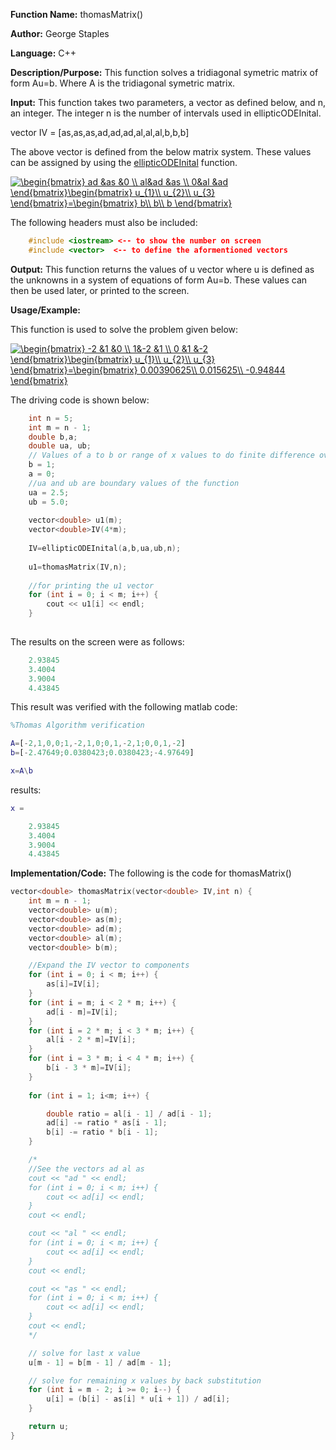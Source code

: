 **Function Name:**          thomasMatrix()

**Author:** George Staples

**Language:** C++

**Description/Purpose:** This function solves a tridiagonal symetric matrix of form Au=b. Where A is the tridiagonal symetric matrix.

**Input:** This function takes two parameters, a vector as defined below, and n, an integer. The integer n is the number of intervals used in ellipticODEInital. 

vector IV = [as,as,as,ad,ad,ad,al,al,al,b,b,b]
	
The above vector is defined from the below matrix system. These values can be assigned by using the [ellipticODEInital](https://georgest347.github.io/MATH-5620/softwareManual/HW2/ellipticODEInital) function.
	
<a href="https://www.codecogs.com/eqnedit.php?latex=\begin{bmatrix}&space;ad&space;&as&space;&0&space;\\&space;al&ad&space;&as&space;\\&space;0&al&space;&ad&space;\end{bmatrix}\begin{bmatrix}&space;u_{1}\\&space;u_{2}\\&space;u_{3}&space;\end{bmatrix}=\begin{bmatrix}&space;b\\&space;b\\&space;b&space;\end{bmatrix}" target="_blank"><img src="https://latex.codecogs.com/gif.latex?\begin{bmatrix}&space;ad&space;&as&space;&0&space;\\&space;al&ad&space;&as&space;\\&space;0&al&space;&ad&space;\end{bmatrix}\begin{bmatrix}&space;u_{1}\\&space;u_{2}\\&space;u_{3}&space;\end{bmatrix}=\begin{bmatrix}&space;b\\&space;b\\&space;b&space;\end{bmatrix}" title="\begin{bmatrix} ad &as &0 \\ al&ad &as \\ 0&al &ad \end{bmatrix}\begin{bmatrix} u_{1}\\ u_{2}\\ u_{3} \end{bmatrix}=\begin{bmatrix} b\\ b\\ b \end{bmatrix}" /></a>
  
The following headers must also be included:
  ```c++
      #include <iostream> <-- to show the number on screen
      #include <vector>  <-- to define the aformentioned vectors
  ```

**Output:** This function returns the values of u vector where u is defined as the unknowns in a system of equations of form Au=b. These values can then be used later, or printed to the screen.

**Usage/Example:**

This function is used to solve the problem given below:

<a href="https://www.codecogs.com/eqnedit.php?latex=\begin{bmatrix}&space;-2&space;&1&space;&0&space;\\&space;1&-2&space;&1&space;\\&space;0&space;&1&space;&-2&space;\end{bmatrix}\begin{bmatrix}&space;u_{1}\\&space;u_{2}\\&space;u_{3}&space;\end{bmatrix}=\begin{bmatrix}&space;0.00390625\\&space;0.015625\\&space;-0.94844&space;\end{bmatrix}" target="_blank"><img src="https://latex.codecogs.com/gif.latex?\begin{bmatrix}&space;-2&space;&1&space;&0&space;\\&space;1&-2&space;&1&space;\\&space;0&space;&1&space;&-2&space;\end{bmatrix}\begin{bmatrix}&space;u_{1}\\&space;u_{2}\\&space;u_{3}&space;\end{bmatrix}=\begin{bmatrix}&space;0.00390625\\&space;0.015625\\&space;-0.94844&space;\end{bmatrix}" title="\begin{bmatrix} -2 &1 &0 \\ 1&-2 &1 \\ 0 &1 &-2 \end{bmatrix}\begin{bmatrix} u_{1}\\ u_{2}\\ u_{3} \end{bmatrix}=\begin{bmatrix} 0.00390625\\ 0.015625\\ -0.94844 \end{bmatrix}" /></a>

The driving code is shown below:
```c++
	int n = 5;	
	int m = n - 1;
	double b,a;
	double ua, ub;
	// Values of a to b or range of x values to do finite difference over
	b = 1;
	a = 0;
	//ua and ub are boundary values of the function
	ua = 2.5;
	ub = 5.0;
		
	vector<double> u1(m);
	vector<double>IV(4*m);
		
	IV=ellipticODEInital(a,b,ua,ub,n);
	
	u1=thomasMatrix(IV,n);
	
	//for printing the u1 vector
	for (int i = 0; i < m; i++) {
		cout << u1[i] << endl;
	}
	
```

The results on the screen were as follows:

```c++
	2.93845
	3.4004
	3.9004
	4.43845

```
This result was verified with the following matlab code:
```matlab
%Thomas Algorithm verification

A=[-2,1,0,0;1,-2,1,0;0,1,-2,1;0,0,1,-2]
b=[-2.47649;0.0380423;0.0380423;-4.97649]

x=A\b
```
results:
```matlab
x =

    2.93845
    3.4004
    3.9004
    4.43845
```


**Implementation/Code:** The following is the code for thomasMatrix()
```c++
vector<double> thomasMatrix(vector<double> IV,int n) {
	int m = n - 1;
	vector<double> u(m);
	vector<double> as(m);
	vector<double> ad(m);
	vector<double> al(m);
	vector<double> b(m);

	//Expand the IV vector to components
	for (int i = 0; i < m; i++) {
		as[i]=IV[i];
	}
	for (int i = m; i < 2 * m; i++) {
		ad[i - m]=IV[i];
	}
	for (int i = 2 * m; i < 3 * m; i++) {
		al[i - 2 * m]=IV[i];
	}
	for (int i = 3 * m; i < 4 * m; i++) {
		b[i - 3 * m]=IV[i];
	}
	
	for (int i = 1; i<m; i++) {

		double ratio = al[i - 1] / ad[i - 1];
		ad[i] -= ratio * as[i - 1];
		b[i] -= ratio * b[i - 1];
	}

	/*
	//See the vectors ad al as
	cout << "ad " << endl;
	for (int i = 0; i < m; i++) {
		cout << ad[i] << endl;
	}
	cout << endl;

	cout << "al " << endl;
	for (int i = 0; i < m; i++) {
		cout << ad[i] << endl;
	}
	cout << endl;

	cout << "as " << endl;
	for (int i = 0; i < m; i++) {
		cout << ad[i] << endl;
	}
	cout << endl;
	*/

	// solve for last x value
	u[m - 1] = b[m - 1] / ad[m - 1];

	// solve for remaining x values by back substitution
	for (int i = m - 2; i >= 0; i--) {
		u[i] = (b[i] - as[i] * u[i + 1]) / ad[i];
	}

	return u;
}
```
